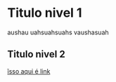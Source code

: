 # Titulo nivel 1

aushau uahsuahsuahs vaushasuah


## Titulo nivel 2


[ĩsso aqui é link](https://google.com)